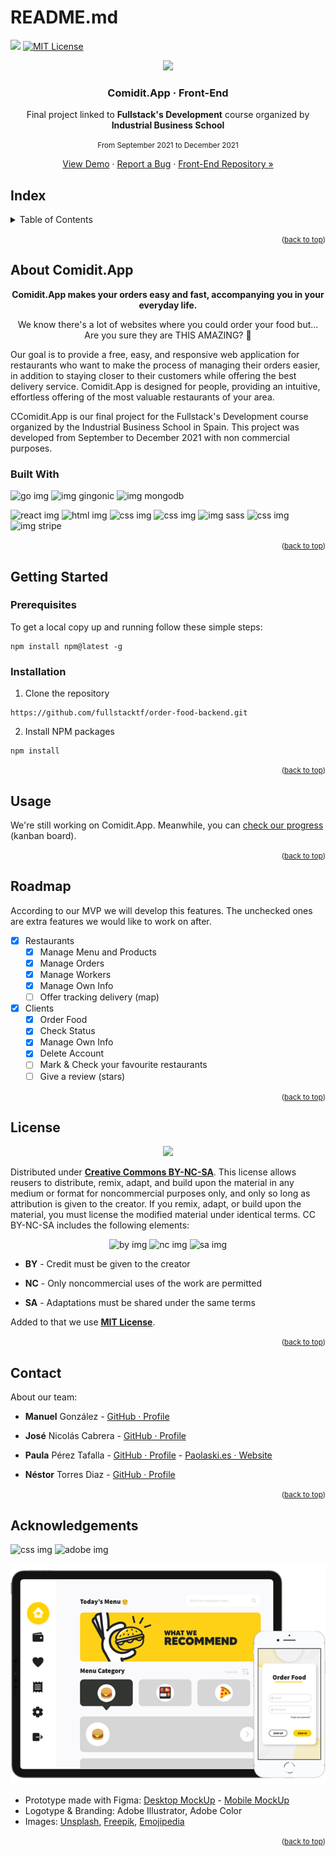 # README.md

<a href="https://github.com/fullstacktf/order-food-frontend/issues"><img src="https://img.shields.io/github/issues/fullstacktf/order-food-frontend?color=blue&amp;style=for-the-badge"/></a> <a href="./LICENSE.md"><img src="https://camo.githubusercontent.com/111148992d0253f8d5e36b62087d48a9eabb1d7244b2b7316214f47d5c9a8781/68747470733a2f2f696d672e736869656c64732e696f2f6769746875622f6c6963656e73652f6f74686e65696c647265772f426573742d524541444d452d54656d706c6174652e7376673f7374796c653d666f722d7468652d6261646765" alt="MIT License" data-canonical-src="https://img.shields.io/github/license/othneildrew/Best-README-Template.svg?style=for-the-badge" style="max-width: 100%;"></a>

<p align="center"><img src="https://emojipedia-us.s3.dualstack.us-west-1.amazonaws.com/thumbs/120/apple/285/hamburger_1f354.png"></p>

<h3 align="center">Comidit.App · Front-End</h3>

<p align="center">Final project linked to <strong>Fullstack's Development</strong> course organized by <strong>Industrial Business School</strong></p>

<p align="center"><small>From September 2021 to December 2021</small></p>

<p align="center"><a href="#">View Demo</a> · <a href="https://github.com/fullstacktf/order-food-backend/issues">Report a Bug</a> · <a href="https://github.com/fullstacktf/order-food-frontend">Front-End Repository »</a></p>

## Index

<details>
<summary>Table of Contents</summary>
<ol>
    <li><a href="#about-comidit.app">About Comidit.App</a>
        <ul>
        <li><a href="#built-with">Built With</a></li>
        </ul>
    </li>
    <li>
        <a href="#getting-started">Getting Started</a>
        <ul>
            <li><a href="#prerequisites">Prerequisites</a></li>
            <li><a href="#installation">Installation</a></li>
        </ul>
    </li>
    <li><a href="#usage">Usage</a></li>
    <li><a href="#roadmap">Roadmap</a></li>
    <li><a href="#license">License</a></li>
    <li><a href="#contact">Contact</a></li>
    <li><a href="#acknowledgements">Acknowledgments</a></li>
</ol>
</details>

<small><p align="right">(<a href="#top">back to top</a>)</p></small>

## About Comidit.App

<p align="center"><strong>Comidit.App makes your orders easy and fast, accompanying you in your everyday life.</strong></p>

<p align="center">We know there's a lot of websites where you could order your food but... Are you sure they are THIS AMAZING? 💛 </p>

Our goal is to provide a free, easy, and responsive web application for restaurants who want to make the process of managing their orders easier, in addition to staying closer to their customers while offering the best delivery service. Comidit.App is designed for people, providing an intuitive, effortless offering of the most valuable restaurants of your area.

CComidit.App is our final project for the Fullstack's Development course organized by the Industrial Business School in Spain. This project was developed from September to December 2021 with non commercial purposes.

### Built With

![go img](https://img.shields.io/twitter/url?color=cyan&label=golang&logo=go&logoColor=white&style=for-the-badge&url=https%3A%2F%2Fgithub.com%2Ffullstacktf%2Forder-food-frontend) ![img gingonic](https://img.shields.io/twitter/url?color=lightcyan&label=gingonic&logo=go&logoColor=white&style=for-the-badge&url=https%3A%2F%2Fgithub.com%2Ffullstacktf%2Forder-food-frontend) ![img mongodb](https://img.shields.io/twitter/url?color=light&label=mongodb&logo=mongodb&logoColor=white&style=for-the-badge&url=https%3A%2F%2Fgithub.com%2Ffullstacktf%2Forder-food-frontend)

![react img](https://img.shields.io/twitter/url?color=deepskyblue&label=react.js&logo=react&logoColor=white&style=for-the-badge&url=https%3A%2F%2Fgithub.com%2Ffullstacktf%2Forder-food-frontend) ![html img](https://img.shields.io/twitter/url?color=orange&label=HTML&logo=html5&logoColor=white&style=for-the-badge&url=https%3A%2F%2Fgithub.com%2Ffullstacktf%2Forder-food-frontend) ![css img](https://img.shields.io/twitter/url?color=blue&label=CSS&logo=css3&logoColor=white&style=for-the-badge&url=https%3A%2F%2Fgithub.com%2Ffullstacktf%2Forder-food-frontend) ![css img](https://img.shields.io/twitter/url?color=dodgerblue&label=typescript&logo=typescript&logoColor=white&style=for-the-badge&url=https%3A%2F%2Fgithub.com%2Ffullstacktf%2Forder-food-frontend) ![img sass](https://img.shields.io/twitter/url?color=hotpink&label=sass&logo=sass&logoColor=white&style=for-the-badge&url=https%3A%2F%2Fgithub.com%2Ffullstacktf%2Forder-food-frontend) ![css img](https://img.shields.io/twitter/url?color=darkturquoise&label=tailwind&logo=tailwindcss&logoColor=white&style=for-the-badge&url=https%3A%2F%2Fgithub.com%2Ffullstacktf%2Forder-food-frontend)
![img stripe](https://img.shields.io/twitter/url?color=blueviolet&label=stripe&logo=stripe&logoColor=white&style=for-the-badge&url=https%3A%2F%2Fgithub.com%2Ffullstacktf%2Forder-food-frontend)

<small><p align="right">(<a href="#top">back to top</a>)</p></small>

## Getting Started

### Prerequisites

To get a local copy up and running follow these simple steps:

``` npm
npm install npm@latest -g
```

### Installation

1. Clone the repository

``` npm
https://github.com/fullstacktf/order-food-backend.git
```

2. Install NPM packages

``` npm
npm install
```

<small><p align="right">(<a href="#top">back to top</a>)</p></small>

## Usage

We're still working on Comidit.App.  Meanwhile, you can [check our progress](https://github.com/fullstacktf/order-food-frontend/projects/1) (kanban board).

<small><p align="right">(<a href="#top">back to top</a>)</p></small>

## Roadmap

According to our MVP we will develop this features. The unchecked ones are extra features we would like to work on after.

- [x] Restaurants
  - [x] Manage Menu and Products
  - [x] Manage Orders
  - [x] Manage Workers
  - [x] Manage Own Info
  - [ ] Offer tracking delivery (map)
- [x] Clients
  - [x] Order Food
  - [x] Check Status
  - [x] Manage Own Info
  - [x] Delete Account
  - [ ] Mark & Check your favourite restaurants
  - [ ] Give a review (stars)

<small><p align="right">(<a href="#top">back to top</a>)</p></small>

## License

<p align="center"><img src="https://i.creativecommons.org/l/by-nc-sa/3.0/88x31.png"/></p>

Distributed under <a href="https://creativecommons.org/licenses/by-nc-sa/4.0/">**Creative Commons BY-NC-SA**</a>. This license allows reusers to distribute, remix, adapt, and build upon the material in any medium or  format for noncommercial purposes only, and only so long as attribution  is given to the creator. If you remix, adapt, or build upon the  material, you must license the modified material under identical terms. CC BY-NC-SA includes the following elements:

<p align="center"><img alt="by img" src="https://mirrors.creativecommons.org/presskit/icons/by.png"/> <img alt="nc img" src="https://mirrors.creativecommons.org/presskit/icons/nc.png"/> <img alt="sa img" src="https://mirrors.creativecommons.org/presskit/icons/sa.png"/></p>

- **BY** - Credit must be given to the creator
- **NC** - Only noncommercial uses of the work are permitted

- **SA** - Adaptations must be shared under the same terms

Added to that we use [**MIT License**](LICENSE.md).

<small><p align="right">(<a href="#top">back to top</a>)</p></small>

## Contact

About our team:

- **Manuel** González - [GitHub · Profile](https://github.com/ManuYuzu)

- **José** Nicolás Cabrera - [GitHub · Profile](https://github.com/jncabdom)

- **Paula** Pérez Tafalla -  [GitHub · Profile](https://github.com/paolaski) - [Paolaski.es · Website](https://www.paolaski.es/)

- **Néstor** Torres Diaz - [GitHub · Profile](https://github.com/dtote)

<small><p align="right">(<a href="#top">back to top</a>)</p></small>

## Acknowledgements

![css img](https://img.shields.io/twitter/url?color=lavender&label=figma&logo=figma&logoColor=white&style=for-the-badge&url=https%3A%2F%2Fgithub.com%2Ffullstacktf%2Forder-food-backend) ![adobe img](https://img.shields.io/twitter/url?color=gold&label=illustrator&logo=adobeillustrator&logoColor=white&style=for-the-badge&url=https%3A%2F%2Fgithub.com%2Ffullstacktf%2Forder-food-backend)

<p align="center"><img src="/_images/prototype.png"/></p>

- Prototype made with Figma: [Desktop MockUp](https://www.figma.com/proto/aHNeGVsCf51rHtUjCpC9O4/Order-Food---Curso-Fullstack-EOI-2021-team-library?node-id=314%3A5&starting-point-node-id=314%3A5) - [Mobile MockUp](https://www.figma.com/proto/aHNeGVsCf51rHtUjCpC9O4/Order-Food---Curso-Fullstack-EOI-2021-team-library?node-id=430%3A21&starting-point-node-id=430%3A21)
- Logotype & Branding: Adobe Illustrator, Adobe Color
- Images: [Unsplash](https://unsplash.com/), [Freepik](https://www.freepik.es/home), [Emojipedia](https://emojipedia.org/)

<small><p align="right">(<a href="#top">back to top</a>)</p></small>
